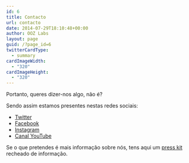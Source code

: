 ```yaml
---
id: 6
title: Contacto
url: contacto
date: 2014-07-29T18:10:48+00:00
author: OOZ Labs
layout: page
guid: /?page_id=6
twitterCardType:
  - summary
cardImageWidth:
  - "320"
cardImageHeight:
  - "320"
---
```

Portanto, queres dizer-nos algo, não é?

Sendo assim estamos presentes nestas redes sociais:

  * <a title="OOZ Labs" href="http://twitter.com/oozlabs" target="_blank">Twitter</a>
  * <a title="OOZ Labs" href="http://facebook.com/oozlabs" target="_blank">Facebook</a>
  * <a title="OOZ Labs" href="http://instagram.com/oozlabs" target="_blank">Instagram</a>
  * <a title="OOZ Labs" href="https://www.youtube.com/channel/UCyupGmfELyDSQZK7rDBpaJw" target="_blank">Canal YouTube</a>

Se o que pretendes é mais informação sobre nós, tens aqui um [press kit](http://cdn.labs.oneoverzero.org/PressKit201502/Press%20Kit%20OOZ%20Labs.zip) recheado de informação.

<div role="form" class="wpcf7" id="wpcf7-f8-o1" lang="en-US" dir="ltr">
  <div class="screen-reader-response">
  </div>
</div>

&nbsp;
